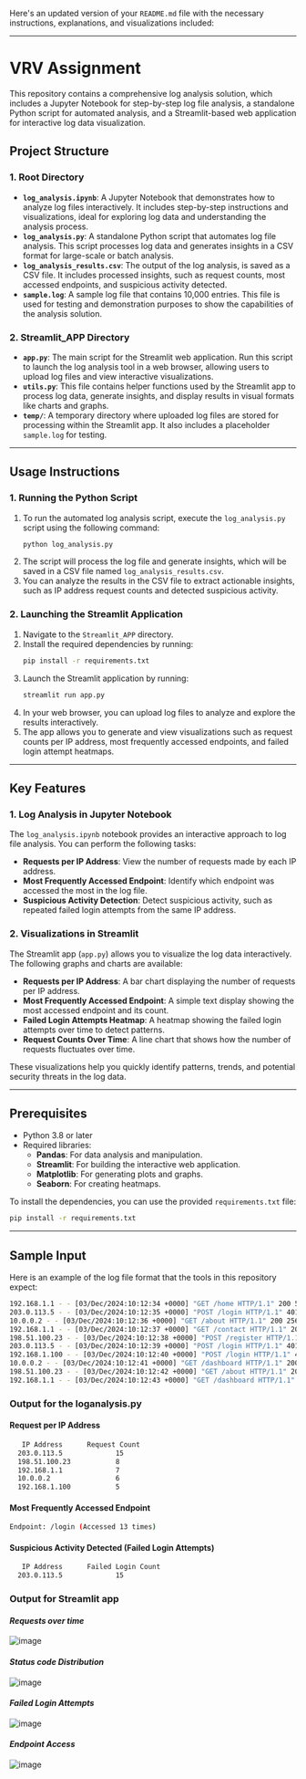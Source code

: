 Here's an updated version of your `README.md` file with the necessary instructions, explanations, and visualizations included:

---

# VRV Assignment

This repository contains a comprehensive log analysis solution, which includes a Jupyter Notebook for step-by-step log file analysis, a standalone Python script for automated analysis, and a Streamlit-based web application for interactive log data visualization.

## Project Structure

### 1. Root Directory
- **`log_analysis.ipynb`**: A Jupyter Notebook that demonstrates how to analyze log files interactively. It includes step-by-step instructions and visualizations, ideal for exploring log data and understanding the analysis process.
- **`log_analysis.py`**: A standalone Python script that automates log file analysis. This script processes log data and generates insights in a CSV format for large-scale or batch analysis.
- **`log_analysis_results.csv`**: The output of the log analysis, is saved as a CSV file. It includes processed insights, such as request counts, most accessed endpoints, and suspicious activity detected.
- **`sample.log`**: A sample log file that contains 10,000 entries. This file is used for testing and demonstration purposes to show the capabilities of the analysis solution.

### 2. Streamlit_APP Directory
- **`app.py`**: The main script for the Streamlit web application. Run this script to launch the log analysis tool in a web browser, allowing users to upload log files and view interactive visualizations.
- **`utils.py`**: This file contains helper functions used by the Streamlit app to process log data, generate insights, and display results in visual formats like charts and graphs.
- **`temp/`**: A temporary directory where uploaded log files are stored for processing within the Streamlit app. It also includes a placeholder `sample.log` for testing.

---

## Usage Instructions

### 1. Running the Python Script
1. To run the automated log analysis script, execute the `log_analysis.py` script using the following command:
   ```bash
   python log_analysis.py
   ```
2. The script will process the log file and generate insights, which will be saved in a CSV file named `log_analysis_results.csv`.
3. You can analyze the results in the CSV file to extract actionable insights, such as IP address request counts and detected suspicious activity.

### 2. Launching the Streamlit Application
1. Navigate to the `Streamlit_APP` directory.
2. Install the required dependencies by running:
   ```bash
   pip install -r requirements.txt
   ```
3. Launch the Streamlit application by running:
   ```bash
   streamlit run app.py
   ```
4. In your web browser, you can upload log files to analyze and explore the results interactively.
5. The app allows you to generate and view visualizations such as request counts per IP address, most frequently accessed endpoints, and failed login attempt heatmaps.

---

## Key Features

### 1. Log Analysis in Jupyter Notebook
The `log_analysis.ipynb` notebook provides an interactive approach to log file analysis. You can perform the following tasks:
- **Requests per IP Address**: View the number of requests made by each IP address.
- **Most Frequently Accessed Endpoint**: Identify which endpoint was accessed the most in the log file.
- **Suspicious Activity Detection**: Detect suspicious activity, such as repeated failed login attempts from the same IP address.

### 2. Visualizations in Streamlit
The Streamlit app (`app.py`) allows you to visualize the log data interactively. The following graphs and charts are available:
- **Requests per IP Address**: A bar chart displaying the number of requests per IP address.
- **Most Frequently Accessed Endpoint**: A simple text display showing the most accessed endpoint and its count.
- **Failed Login Attempts Heatmap**: A heatmap showing the failed login attempts over time to detect patterns.
- **Request Counts Over Time**: A line chart that shows how the number of requests fluctuates over time.

These visualizations help you quickly identify patterns, trends, and potential security threats in the log data.

---

## Prerequisites
- Python 3.8 or later
- Required libraries:
  - **Pandas**: For data analysis and manipulation.
  - **Streamlit**: For building the interactive web application.
  - **Matplotlib**: For generating plots and graphs.
  - **Seaborn**: For creating heatmaps.

To install the dependencies, you can use the provided `requirements.txt` file:
```bash
pip install -r requirements.txt
```

---

## Sample Input

Here is an example of the log file format that the tools in this repository expect:

```bash
192.168.1.1 - - [03/Dec/2024:10:12:34 +0000] "GET /home HTTP/1.1" 200 512
203.0.113.5 - - [03/Dec/2024:10:12:35 +0000] "POST /login HTTP/1.1" 401 128 "Invalid credentials"
10.0.0.2 - - [03/Dec/2024:10:12:36 +0000] "GET /about HTTP/1.1" 200 256
192.168.1.1 - - [03/Dec/2024:10:12:37 +0000] "GET /contact HTTP/1.1" 200 312
198.51.100.23 - - [03/Dec/2024:10:12:38 +0000] "POST /register HTTP/1.1" 200 128
203.0.113.5 - - [03/Dec/2024:10:12:39 +0000] "POST /login HTTP/1.1" 401 128 "Invalid credentials"
192.168.1.100 - - [03/Dec/2024:10:12:40 +0000] "POST /login HTTP/1.1" 401 128 "Invalid credentials"
10.0.0.2 - - [03/Dec/2024:10:12:41 +0000] "GET /dashboard HTTP/1.1" 200 1024
198.51.100.23 - - [03/Dec/2024:10:12:42 +0000] "GET /about HTTP/1.1" 200 256
192.168.1.1 - - [03/Dec/2024:10:12:43 +0000] "GET /dashboard HTTP/1.1" 200 1024
```

### Output for the **loganalysis.py**

#### Request per IP Address
```bash
   IP Address      Request Count
  203.0.113.5             15
  198.51.100.23           8
  192.168.1.1             7
  10.0.0.2                6
  192.168.1.100           5
```

#### Most Frequently Accessed Endpoint
```bash
Endpoint: /login (Accessed 13 times)
```

#### Suspicious Activity Detected (Failed Login Attempts)
```bash
   IP Address      Failed Login Count
  203.0.113.5             15
```
### Output for Streamlit app
#### *Requests over time*
![image](https://github.com/user-attachments/assets/5b619efb-9dde-4ba6-95ae-ee79359c6078)

#### *Status code Distribution*
![image](https://github.com/user-attachments/assets/c8547010-cad4-48bd-a11a-15c13649cdd1)

#### *Failed Login Attempts*
![image](https://github.com/user-attachments/assets/89dc86d8-c179-454f-be57-17fc4c29c945)

#### *Endpoint Access*
![image](https://github.com/user-attachments/assets/d36c94d2-2658-4ef3-b04a-be7d4f44e8ab)









